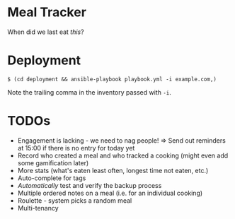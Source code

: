 # Meal Tracker

When did we last eat _this_?

# Deployment

```command
$ (cd deployment && ansible-playbook playbook.yml -i example.com,)
```

Note the trailing comma in the inventory passed with `-i`.

# TODOs

* Engagement is lacking - we need to nag people!
  => Send out reminders at 15:00 if there is no entry for today yet
* Record who created a meal and who tracked a cooking (might even add some gamification later)
* More stats (what's eaten least often, longest time not eaten, etc.)
* Auto-complete for tags
* _Automatically_ test and verify the backup process
* Multiple ordered notes on a meal (i.e. for an individual cooking)
* Roulette - system picks a random meal
* Multi-tenancy
